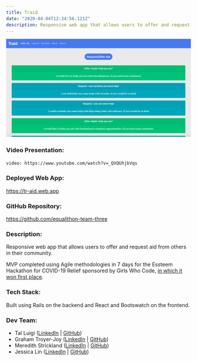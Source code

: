 ```yaml
---
title: Traid
date: "2020-04-04T12:34:56.121Z"
description: Responsive web app that allows users to offer and request aid from others in their community.
---
```


![Traid Screenshot](./traid.png)

### Video Presentation:

`video: https://www.youtube.com/watch?v=_QVQUhjbVqs`

### Deployed Web App:

https://tr-aid.web.app

### GitHub Repository:

https://github.com/equalithon-team-three

### Description:

Responsive web app that allows users to offer and request aid from others in their community.

MVP completed using Agile methodologies in 7 days for the Essteem Hackathon for COVID-19 Relief sponsored by Girls Who Code, [in which it won first place](https://www.equalithon.io/past-challenges/traid).

### Tech Stack:

Built using Rails on the backend and React and Bootswatch on the frontend.

### Dev Team:

- Tal Luigi ([LinkedIn](https://www.linkedin.com/in/talluigi) | [GitHub](https://github.com/luigilegion))
- Graham Troyer-Joy ([LinkedIn](https://www.linkedin.com/in/grahamtroyerjoy) | [GitHub](https://github.com/telegraham))
- Meredith Strickland ([LinkedIn](https://www.linkedin.com/in/meredith-strickland) | [GitHub](https://github.com/merestrickland))
- Jessica Lin ([LinkedIn](https://www.linkedin.com/in/lin-jessica) | [GitHub](https://github.com/lin-jessica))
